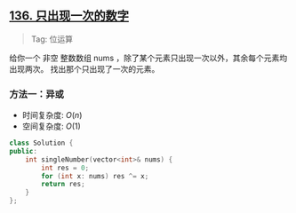 ## [136. 只出现一次的数字](https://leetcode.cn/problems/single-number/description)

> Tag: 位运算

给你一个 非空 整数数组 nums ，除了某个元素只出现一次以外，其余每个元素均出现两次。
找出那个只出现了一次的元素。

### 方法一：异或
* 时间复杂度: ${O(n)}$
* 空间复杂度: ${O(1)}$
```cpp
class Solution {
public:
    int singleNumber(vector<int>& nums) {
        int res = 0;
        for (int x: nums) res ^= x;
        return res;
    }
};
```